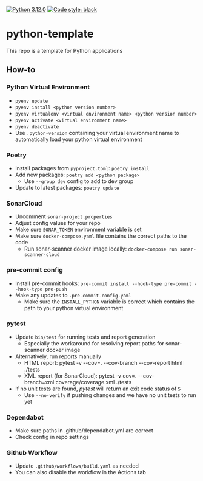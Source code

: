 [![Python 3.12.0](https://img.shields.io/badge/python-3.12.0-blue.svg)](https://www.python.org/downloads/release/python-3120/) [![Code style: black](https://img.shields.io/badge/code%20style-black-000000.svg)](https://github.com/psf/black)

# python-template
This repo is a template for Python applications

## How-to
### Python Virtual Environment

* `pyenv update`
* `pyenv install <python version number>`
* `pyenv virtualenv <virtual environment name> <python version number>`
* `pyenv activate <virtual environment name>`
* `pyenv deactivate`
* Use `.python-version` containing your virtual environment name to automatically load your python virtual environment

### Poetry

* Install packages from `pyproject.toml`: `poetry install`
* Add new packages: `poetry add <python package>`
  * Use `--group dev` config to add to dev group
* Update to latest packages: `poetry update`

### SonarCloud

* Uncomment `sonar-project.properties`
* Adjust config values for your repo
* Make sure `SONAR_TOKEN` environment variable is set
* Make sure `docker-compose.yaml` file contains the correct paths to the code
  * Run sonar-scanner docker image locally: `docker-compose run sonar-scanner-cloud`

### pre-commit config

* Install pre-commit hooks: `pre-commit install --hook-type pre-commit --hook-type pre-push`
* Make any updates to `.pre-commit-config.yaml`
  * Make sure the `INSTALL_PYTHON` variable is correct which contains the path to your python virtual environment

### pytest

* Update `bin/test` for running tests and report generation
  * Especially the workaround for resolving report paths for sonar-scanner docker image
* Alternatively, run reports manually
  * HTML report: pytest -v --cov=. --cov-branch --cov-report html ./tests
  * XML report (for SonarCloud): pytest -v cov=. --cov-branch=xml:coverage/coverage.xml ./tests
* If no unit tests are found, _pytest_ will return an exit code status of `5`
  * Use `--no-verify` if pushing changes and we have no unit tests to run yet

### Dependabot

* Make sure paths in .github/dependabot.yml are correct
* Check config in repo settings

### Github Workflow

* Update `.github/workflows/build.yaml` as needed
* You can also disable the workflow in the Actions tab
